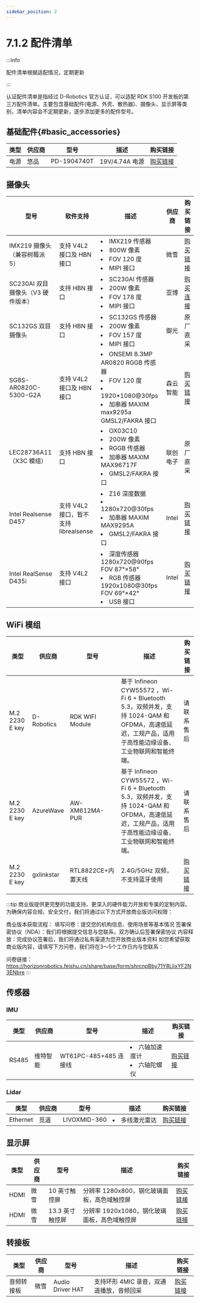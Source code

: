 ```yaml
---
sidebar_position: 2
---
```


# 7.1.2 配件清单

:::info

配件清单根据适配情况，定期更新

:::

认证配件清单是指经过 D-Robotics 官方认证，可以适配 RDK S100 开发板的第三方配件清单。主要包含基础配件(电源、外壳、散热器)、摄像头、显示屏等类别，清单内容会不定期更新，逐步添加更多的配件型号。

## 基础配件{#basic_accessories}

| 类型 | 供应商 | 型号        | 描述           | 购买链接                                          |
| ---- | ------ | ----------- | -------------- | ------------------------------------------------- |
| 电源 | 悠品   | PD-1904740T | 19V/4.74A 电源 | [购买链接](https://item.jd.com/100048009312.html) |

## 摄像头

| 型号                              | 软件支持                              | 描述                                                                                                                               | 供应商   | 购买链接                                                                                                                                                                                                                                                                                                                                                                                                                                                                                                                                                                                                                                                   |
| --------------------------------- | ------------------------------------- | ---------------------------------------------------------------------------------------------------------------------------------- | -------- | ---------------------------------------------------------------------------------------------------------------------------------------------------------------------------------------------------------------------------------------------------------------------------------------------------------------------------------------------------------------------------------------------------------------------------------------------------------------------------------------------------------------------------------------------------------------------------------------------------------------------------------------------------------- |
| IMX219 摄像头（兼容树莓派 5）     | 支持 V4L2 接口及 HBN 接口             | <li>IMX219 传感器</li><li>800W 像素</li><li> FOV 120 度</li><li>MIPI 接口</li>                                                     | 微雪     | [购买链接](https://www.waveshare.net/shop/IMX219-120-Camera.htm)                                                                                                                                                                                                                                                                                                                                                                                                                                                                                                                                                                                           |
| SC230AI 双目摄像头（V3 硬件版本） | 支持 HBN 接口                         | <li>SC230AI 传感器</li><li>200W 像素</li><li>FOV 178 度</li><li>MIPI 接口</li>                                                     | 亚博     | [购买连接](https://item.taobao.com/item.htm?spm=a1z0d.6639537%2F202410.item.d893698797289.57177484f3aFnW&id=893698797289&from=cart&skuId=5743852141425&pisk=gGwSXq90eUY5z6kpAbj2h4Y-9QHQRiWNdHiLjkpyvYH-RvZQXXpFZYlIdr34U4rre2MQAlhL82ryqS4aXLyPZvJIEvDd7NWNQQroKvd-0HY9rqnIx9J-ppHoHzuA1KXNQuqX40IaDOyeid1I2BpLJbhvkD0x20nJeiMxjDDpeXpJME3mkvp-wXEYDcnp2vppwqdx40LJ2LhpDt3mvv3LJvIjHqmKaPXj0_g8Vg535mYFGOESlppLhmQoWu_WdmymVVu_289ppMmSNVE-laL2yRhYxXwHxpGL254nXzLRR22bD8FTWZRry5iQbWaAYBa_l5HjmSbBOVNL45VKGgB8cYgStmhJfIH79z2IZ7thjoH8o50iwsbmc8yZOVcXkaE4c4h_Oz7Dp4P_DrGa3EJZB54bdfHO4gpZ5c7HOnGMdmgNciOHtITJ5uFVG7rjwmm27isXPBc-mmgNciOHtbnm0GSfcUOh.) |
| SC132GS 双目摄像头                | 支持 HBN 接口                         | <li>SC132GS 传感器</li><li>200W 像素</li><li> FOV 157 度</li><li>MIPI 接口</li>                                                    | 御光     | 原厂直采                                                                                                                                                                                                                                                                                                                                                                                                                                                                                                                                                                                                                                                   |
| SG8S-AR0820C-5300-G2A             | 支持 V4L2 接口及 HBN 接口             | <li>ONSEMI 8.3MP AR0820 RGGB 传感器</li><li>FOV 120 度</li><li>1920\*1080@30fps</li><li>加串器 MAXIM max9295a</li>GMSL2/FAKRA 接口 | 森云智能 | [购买链接](https://www.sensing-world.com/pd.jsp?id=26)                                                                                                                                                                                                                                                                                                                                                                                                                                                                                                                                                                                                     |
| LEC28736A11（X3C 模组）           | 支持 HBN 接口                         | <li>OX03C10</li><li>200W 像素</li><li>RGGB 传感器</li><li>加串器 MAXIM MAX96717F</li><li>GMSL2/FAKRA 接口</li>                     | 联创电子 | 原厂直采                                                                                                                                                                                                                                                                                                                                                                                                                                                                                                                                                                                                                                                   |
| Intel Realsense D457              | 支持 V4L2 接口，暂不支持 librealsense | <li>Z16 深度数据</li><li>1280x720@30fps</li><li>加串器 MAXIM MAX9295A</li><li>GMSL2/FAKRA 接口</li>                                | Intel    | [购买链接](https://www.intelrealsense.com/depth-camera-d457/)                                                                                                                                                                                                                                                                                                                                                                                                                                                                                                                                                                                              |
| Intel RealSense D435i             | 支持 V4L2 接口                        | <li>深度传感器 1280x720@90fps FOV 87°×58°</li> <li>RGB 传感器 1920x1080@30fps FOV 69°×42°</li><li>USB 接口</li>                    | Intel    | [购买链接](https://store.intelrealsense.com/buy-intel-realsense-depth-camera-d435i.html)                                                                                                                                                                                                                                                                                                                                                                                                                                                                                                                                                                   |

## WiFi 模组

| 类型           | 供应商     | 型号               | 描述                                                                                                                                                   | 购买链接                                            |
| -------------- | ---------- | ------------------ | ------------------------------------------------------------------------------------------------------------------------------------------------------ | --------------------------------------------------- |
| M.2 2230 E key | D-Robotics | RDK WIFI Module    | 基于 Infineon CYW55572 ，Wi-Fi 6 + Bluetooth 5.3，双频并发，支持 1024-QAM 和 OFDMA，高速低延迟，工规产品，适用于高性能边缘设备、工业物联网和智能终端。 | 请联系售后                                          |
| M.2 2230 E key | AzureWave  | AW-XM612MA-PUR     | 基于 Infineon CYW55572 ，Wi-Fi 6 + Bluetooth 5.3，双频并发，支持 1024-QAM 和 OFDMA，高速低延迟，工规产品，适用于高性能边缘设备、工业物联网和智能终端。 | 请联系售后                                          |
| M.2 2230 E key | gxlinkstar | RTL8822CE+内置天线 | 2.4G/5GHz 双频，不支持蓝牙使用                                                                                                                         | [购买链接](https://item.jd.com/10115715024347.html) |

:::tip
商业版提供更完整的功能支持、更深入的硬件能力开放和专属的定制内容。为确保内容合规、安全交付，我们将通过以下方式开放商业版访问权限：

商业版本获取流程：
填写问卷：提交您的机构信息、使用场景等基本情况
签署保密协议（NDA）：我们将根据提交信息与您联系，双方确认后签署保密协议
内容释放：完成协议签署后，我们将通过私有渠道为您开放商业版本资料
如您希望获取商业版内容，请填写下方问卷，我们将在3～5个工作日内与您联系：

问卷链接：https://horizonrobotics.feishu.cn/share/base/form/shrcnpBby71Y8LlixYF2N3ENbre
:::

## 传感器

### IMU

| 类型  | 供应商   | 型号                  | 描述                                     | 购买链接                                                                                                                                                                                                                                                                                                                                                                                                                                                                                                                                                                                                                                                                                                    |
| ----- | -------- | --------------------- | ---------------------------------------- | ----------------------------------------------------------------------------------------------------------------------------------------------------------------------------------------------------------------------------------------------------------------------------------------------------------------------------------------------------------------------------------------------------------------------------------------------------------------------------------------------------------------------------------------------------------------------------------------------------------------------------------------------------------------------------------------------------------- |
| RS485 | 维特智能 | WT61PC-485+485 连接线 | <li>六轴加速度计</li><li>六轴陀螺仪</li> | [购买链接](https://detail.tmall.com/item.htm?abbucket=8&id=598376182207&pisk=gOls0DNIoGj1FlFAlRYFOsoQIsPjGeRrBZaxrqCNk5FODsiZyA7qgAkfGDiuHsuwIETbAmqaQ5ENGSgjmmyxgolfSXi5g1-MIqCbgSKy4QRrSVP0M3rWI97RSrzfDGI4WkFLgrGi-qQrSVV0DwSvUv3GlXIGsiUYDeNLlzXTMPCA9eabPoFYX-IKJrELMSEA62IL7z6OHsnA9BUgoGBYBseLpr4uMonYBegLxrNYDv9NOrpTyVTwWLchWOHmWk1AMfdgCusLfy4EOM2gVVh1Gs_05RZ-WktOq3X8pq2jiZfbxVHomznOXnZmO2hte0KFQlH7l4kjvEWjVDM8Ofw1k3FZfXFK1RAlN0ebfvhTdZCx72ZLFxi6fOqtQDwuJJQXZyozvVctdEjKW0r_6yeewUgLHvlgEf-d17Ho75kx2HWaXYaA4-CzVBYlhwwlGyZyRe6cn9sOVVKfVkh8By464eTCjtyT-yZWRes1eRU35DLBRGBd.&rn=8b71112fa9ac193128b4a8625125e912&skuId=5660200207716&spm=a1z10.3-b-s.w4011-23008269807.65.52764094tkJGsV) |

### Lidar

| 类型     | 供应商 | 型号         | 描述                  | 购买链接                                                   |
| -------- | ------ | ------------ | --------------------- | ---------------------------------------------------------- |
| Ethernet | 觅道   | LIVOXMID-360 | <li>多线激光雷达</li> | [购买链接](https://store.dji.com/cn/product/livox-mid-360) |

## 显示屏

| 类型 | 供应商 | 型号            | 描述                                         | 购买链接                                                                          |
| ---- | ------ | --------------- | -------------------------------------------- | --------------------------------------------------------------------------------- |
| HDMI | 微雪   | 10 英寸触控屏   | 分辨率 1280x800，钢化玻璃面板，高色域触控屏  | [购买链接](https://www.waveshare.net/shop/10.1HP-CAPLCD-Monitor.htm)              |
| HDMI | 微雪   | 13.3 英寸触控屏 | 分辨率 1920x1080，钢化玻璃面板，高色域触控屏 | [购买链接](https://www.waveshare.net/shop/13.3inch-HDMI-LCD-H-with-Holder-V2.htm) |

## 转接板

| 类型       | 供应商 | 型号             | 描述                                     | 购买链接                                                        |
| ---------- | ------ | ---------------- | ---------------------------------------- | --------------------------------------------------------------- |
| 音频转接板 | 微雪   | Audio Driver HAT | 支持环形 4MIC 录音，双通道播放，音频回采 | [购买链接](https://www.waveshare.net/shop/Audio-Driver-HAT.htm) |
